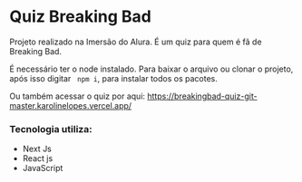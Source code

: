 # Quiz Breaking Bad

Projeto realizado na Imersão do Alura. É um quiz para quem é fã de Breaking Bad.

É necessário ter o node instalado.
Para baixar o arquivo ou clonar o projeto, após isso digitar ` npm i`, para instalar todos os pacotes.

Ou também acessar o quiz por aqui: https://breakingbad-quiz-git-master.karolinelopes.vercel.app/

### Tecnologia utiliza:
- Next Js
- React js
- JavaScript



